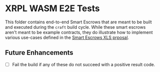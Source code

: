 # XRPL WASM E2E Tests

This folder contains end-to-end Smart Escrows that are meant to be built and executed during the `craft` build cycle.
While these smart escrows aren't meant to be example contracts, they do illustrate how to implement various use-cases
defined in the [Smart Escrows XLS prposal](https://github.com/XRPLF/XRPL-Standards/discussions/270).

## Future Enhancements

- [ ] Fail the build if any of these do not succeed with a positive result code.